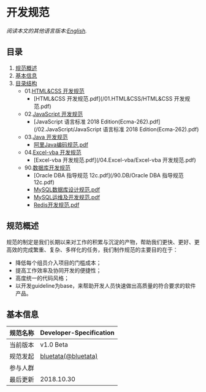 # 开发规范

*阅读本文的其他语言版本:[English](README.md).*

## 目录

1. [规范概述](#intro)
2. [基本信息](#profile)
3. [目录结构](#directory)
    * 01.[HTML&CSS 开发规范](/01.HTML&CSS)
        * [HTML&CSS 开发规范.pdf](/01.HTML&CSS/HTML&CSS 开发规范.pdf)
    * 02.[JavaScript 开发规范](/02.JavaScript)
        * [JavaScript 语言标准 2018 Edition(Ecma-262).pdf](/02.JavaScript/JavaScript 语言标准 2018 Edition(Ecma-262).pdf)
    * 03.[Java 开发规范](/03.Java)
        * [阿里Java编码规范.pdf](/03.Java/阿里Java编码规范.pdf)
    * 04.[Excel-vba 开发规范](/04.Excel-vba)
        * [Excel-vba 开发规范.pdf](/04.Excel-vba/Excel-vba 开发规范.pdf)
    * 90.[数据库开发规范](/90.DB)
        * [Oracle DBA 指导规范 12c.pdf](/90.DB/Oracle DBA 指导规范 12c.pdf)
        * [MySQL数据库设计规范.pdf](/90.DB/MySQL数据库设计规范.pdf)
        * [MySQL运维及开发规范.pdf](/90.DB/MySQL运维及开发规范.pdf)
        * [Redis开发规范.pdf](/90.DB/Redis开发规范.pdf)

<a name="intro"></a>
## 规范概述

规范的制定是我们长期以来对工作的积累与沉淀的产物，帮助我们更快、更好、更高效的完成繁重、复杂、多样化的任务，我们制作规范的主要目的在于：

* 降低每个组员介入项目的门槛成本；
* 提高工作效率及协同开发的便捷性；
* 高度统一的代码风格；
* 以开发guideline为base，来帮助开发人员快速做出高质量的符合要求的软件产品。

<a name="profile"></a>
## 基本信息

规范名称 | Developer-Specification
--------|------|
当前版本 | v1.0 Beta
规范发起 | [bluetata(@bluetata)](https://blog.csdn.net/dietime1943)
参与人群 |  
最后更新 | 2018.10.30
